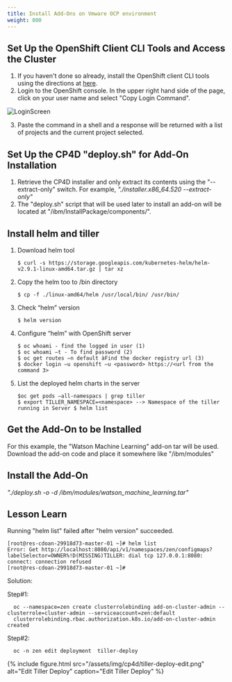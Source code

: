 ```yaml
---
title: Install Add-Ons on Vmware OCP environment
weight: 800
---
```



## Set Up the OpenShift Client CLI Tools and Access the Cluster

1. If you haven't done so already, install the OpenShift client CLI tools using the directions at [here](https://cloud.ibm.com/docs/openshift?topic=openshift-openshift-cli).
2. Login to the OpenShift console.  In the upper right hand side of the page, click on your user name and select "Copy Login Command".

![LoginScreen](https://pages.github.ibm.com/CASE/cloudpak-onboard-residency/assets/img/cp4d/qijunlogin.jpg)

3. Paste the command in a shell and a response will be returned with a list of projects and the current project selected.

## Set Up the CP4D "deploy.sh" for Add-On Installation

1. Retrieve the CP4D installer and only extract its contents using the "--extract-only" switch.  For example,
_"./installer.x86_64.520 --extract-only"_
2. The "deploy.sh" script that will be used later to install an add-on will be located at "/ibm/InstallPackage/components/".

## Install helm and tiller

1. Download helm tool

       $ curl -s https://storage.googleapis.com/kubernetes-helm/helm-v2.9.1-linux-amd64.tar.gz | tar xz

2. Copy the helm too to /bin directory

       $ cp -f ./linux-amd64/helm /usr/local/bin/ /usr/bin/

3. Check “helm” version

       $ helm version

4. Configure “helm” with OpenShift server


       $ oc whoami - find the logged in user (1)
       $ oc whoami –t - To find password (2)
       $ oc get routes –n default àFind the docker registry url (3)
       $ docker login –u openshift –u <password> https://<url from the command 3>

5. List the deployed helm charts in the server

       $oc get pods –all-namespacs | grep tiller
       $ export TILLER_NAMESPACE=<namespace> --> Namespace of the tiller running in Server $ helm list

## Get the Add-On to be Installed

For this example, the "Watson Machine Learning" add-on tar will be used.  Download the add-on code and place it somewhere like "/ibm/modules"

## Install the Add-On

_"./deploy.sh -o -d /ibm/modules/watson_machine_learning.tar"_

## Lesson Learn

Running "helm list" failed after "helm version" succeeded.

```
[root@res-cdoan-29918d73-master-01 ~]# helm list
Error: Get http://localhost:8080/api/v1/namespaces/zen/configmaps?labelSelector=OWNER%!D(MISSING)TILLER: dial tcp 127.0.0.1:8080: connect: connection refused
[root@res-cdoan-29918d73-master-01 ~]#
```

 Solution:
   
 Step#1:

```
  oc --namespace=zen create clusterrolebinding add-on-cluster-admin --clusterrole=cluster-admin --serviceaccount=zen:default
  clusterrolebinding.rbac.authorization.k8s.io/add-on-cluster-admin created
```
 Step#2:

```
  oc -n zen edit deployment  tiller-deploy
```

{% include figure.html src="/assets/img/cp4d/tiller-deploy-edit.png" alt="Edit Tiller Deploy" caption="Edit Tiller Deploy" %}


